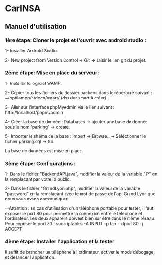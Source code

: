 # CarINSA

## Manuel d'utilisation

### 1ère étape: Cloner le projet et l'ouvrir avec android studio :

1-  Installer Android Studio.

2-  New project from Version Control -> Git -> saisir le lien git du projet.

### 2ème étape: Mise en place du serveur :

1-  Installer le logiciel WAMP.

2-  Copier tous les fichiers du dossier backend dans le répertoire suivant : ~/opt/lampp/htdocs/smart/ (dossier smart à créer).

3-  Aller sur l'interface phpMyAdmin via le lien suivant : http://localhost/phpmyadmin

4-  Créer la base de donnée : Databases -> ajouter une base de donnée sous le nom "parking" -> create.

5-  Importer le shéma de la base : Import -> Browse.. -> Séléctionner le fichier parking.sql -> Go.

La base de données est mise en place.

### 3ème étape: Configurations :

1-  Dans le fichier "BackendAPI.java", modifier la valeur de la variable "IP" en la remplacant par votre ip public.

2-  Dans le fichier "GrandLyon.php", modifier la valeur de la variable "password" en la remplacant avec le mot de passe de l'api Grand Lyon que nous vous avons communiquer.

--Attention : en cas d'utilisation d'un téléphone portable pour tester, il faut exposer le port 80 pour permettre la connexion entre le telephone et l'ordinateur. Les deux appareils doivent bien sur être dans le même réseau.
Pour exposer le port 80 : sudo iptables -A INPUT -p tcp --dport 80 -j ACCEPT

### 4ème étape: Installer l'application et la tester

Il suffit de brancher un téléphone à l'ordinateur, activer le mode débogage, et de lancer l'application.
